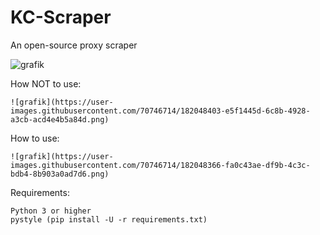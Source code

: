 # KC-Scraper
An open-source proxy scraper

![grafik](https://user-images.githubusercontent.com/70746714/182048134-99405f79-18f5-4ff6-ae38-83abd5e9a32f.png)

How NOT to use:
 
    ![grafik](https://user-images.githubusercontent.com/70746714/182048403-e5f1445d-6c8b-4928-a3cb-acd4e4b5a84d.png)

How to use:

    ![grafik](https://user-images.githubusercontent.com/70746714/182048366-fa0c43ae-df9b-4c3c-bdb4-8b903a0ad7d6.png)
    
Requirements:

    Python 3 or higher
    pystyle (pip install -U -r requirements.txt)
